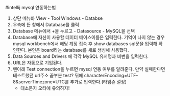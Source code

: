 #intellij mysql 연동하는법 

1. 상단 메뉴바 View - Tool Windows - Databse 
2. 우측에 뜬 창에서 Database를 클릭
3. Database 메뉴에서 +을 누르고 - Datasource - MySQL을 선택
4. Database에 자신이 사용할 데이터 베이스이름은 입력한다.
	기억이 나지 않는 경우 mysql workbench에서 해당 계정 접속 후 show databases sql문을 입력해 확인한다.
	본인은 board라는 database를 새로 생성해 사용했다.
5. Data Sources and Drivers 에 각각 MySQL 유저명과 비번을 입력한다. 
6. URL은 자동으로 기입된다. 
7. 맨아래 Test connection을 누르면 mysql 연동 여부를 알려준다. 
	만약 실패한다면 테스트했던 url주소 끝부분 test? 뒤에  characterEncoding=UTF-8&serverTimezone=UTC를 추가로 입력한다.(타임존 설정)
	* 대소문자 오타에 유의하자!
